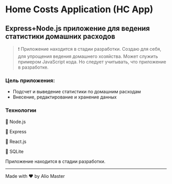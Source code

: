 # Home Costs Application (HC App)

## Express+Node.js приложение для ведения статистики домашних расходов

> :exclamation: Приложение находится в стадии разработки.
> Создаю для себя, для упрощения ведения домашнего хозяйства. Может служить примером JavaScript кода. Но следует учитывать, что приложение в разработке.

### Цель приложения:
* Подсчет и выведение статистики по домашним расходам
* Внесение, редактирование и хранение данных

### Технологии
:small_orange_diamond: Node.js

:small_orange_diamond: Express

:small_orange_diamond: React.js

:small_orange_diamond: SQLite

Приложение находится в стадии разработки.

---
Made with ♥ by Alio Master
